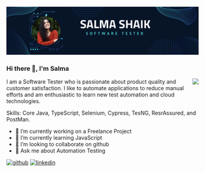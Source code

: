 ![logo](https://github.com/shaiksalmi/shaiksalmi/blob/main/WhatsApp%20Image%202024-02-21%20at%2016.58.35_4a17a39e.jpg)

### Hi there 👋, I'm Salma
<img align="right"  src="https://repository-images.githubusercontent.com/462900780/0a10af70-6cbf-46df-9071-0ff586a3b1d6">
I am a Software Tester who is passionate about product quality and customer satisfaction. I like to automate applications to reduce manual efforts and am enthusiastic to learn new test automation and cloud technologies. 


Skills: Core Java, TypeScript, Selenium, Cypress, TesNG, ResrAssured, and PostMan.

- 🔭 I’m currently working on a Freelance Project 
- 🌱 I’m currently learning JavaScript 
- 👯 I’m looking to collaborate on github 
- 💬 Ask me about Automation Testing 


[<img src='https://cdn.jsdelivr.net/npm/simple-icons@3.0.1/icons/github.svg' alt='github' height='40'>](https://github.com/shaiksalmi)  [<img src='https://cdn.jsdelivr.net/npm/simple-icons@3.0.1/icons/linkedin.svg' alt='linkedin' height='40'>](https://www.linkedin.com/in/shaik-salma29//)  


